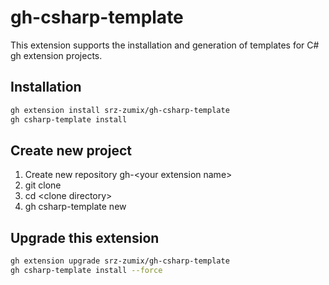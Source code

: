 # gh-csharp-template

This extension supports the installation and generation of templates for C# gh extension projects.

## Installation

```sh
gh extension install srz-zumix/gh-csharp-template
gh csharp-template install
```

## Create new project

1. Create new repository gh-\<your extension name>
1. git clone
1. cd \<clone directory>
1. gh csharp-template new

## Upgrade this extension

```sh
gh extension upgrade srz-zumix/gh-csharp-template
gh csharp-template install --force
```
